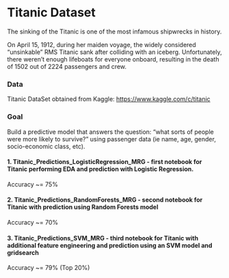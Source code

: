 # Titanic Dataset

The sinking of the Titanic is one of the most infamous shipwrecks in history. 

On April 15, 1912, during her maiden voyage, the widely considered “unsinkable” RMS Titanic sank after colliding with an iceberg. Unfortunately, there weren’t enough lifeboats for everyone onboard, resulting in the death of 1502 out of 2224 passengers and crew.

### Data

Titanic DataSet obtained from Kaggle: https://www.kaggle.com/c/titanic

### Goal

Build a predictive model that answers the question: “what sorts of people were more likely to survive?” using passenger data (ie name, age, gender, socio-economic class, etc).


#### 1. Titanic_Predictions_LogisticRegression_MRG - first notebook for Titanic performing EDA and prediction with Logistic Regression.
Accuracy ~= 75%

#### 2. Titanic_Predictions_RandomForests_MRG - second notebook for Titanic with prediction using Random Forests model
Accuracy ~= 70%

#### 3. Titanic_Predictions_SVM_MRG - third notebook for Titanic with additional feature engineering and prediction using an SVM model and gridsearch
Accuracy ~= 79% (Top 20%)
